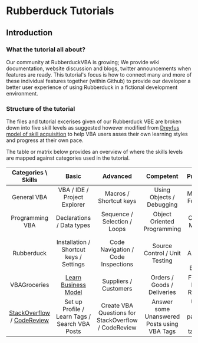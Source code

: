 # Rubberduck Tutorials

## Introduction

### What the tutorial all about?
Our community at RubberduckVBA is growing; We provide wiki documentation, website discussion and blogs, twitter announcements when features are ready. This tutorial's focus is how to connect many and more of these individual features together (within Github) to provide our developer a better user experience of using Rubberduck in a fictional development environment.

### Structure of the tutorial
The files and tutorial excerises given of our Rubberduck VBE are broken down into five skill levels as suggested however modified from [Dreyfus model of skill acquisition](https://en.m.wikipedia.org/wiki/Dreyfus_model_of_skill_acquisition) to help VBA users asses their own learning styles and progress at their own pace.

The table or matrix below provides an overview of where the skills levels are mapped against categories used in the tutorial.

| Categories \ Skills | Basic | Advanced | Competent | Proficient | Expert |
|:-------------------:|:--------------------------------------------------:|:----------------------------------:|:-------------------------------------:|:--------------------------------------:|:---------------------------:|
| General VBA | VBA / IDE / Project Explorer | Macros / Shortcut keys | Using Objects / Debugging | Modules / Functions | Create a working  VBA code |
| Programming VBA | Declarations / Data types | Sequence / Selection / Loops | Object Oriented Programming | Classes / Methods | Interfaces and SOLID Principles |
| Rubberduck | Installation / Shortcut keys / Settings | Code Navigation / Code Inspections | Source Control / Unit Testing | Test Driven Approach / Test Explorer | Refactoring your code |
| VBAGroceries |   [Learn Business Model](https://github.com/PeterMTaylor/Rubberduck/blob/next/RubberduckTutorials/VBAGroceries/AboutVBAGroceries.md) | Suppliers / Customers | Orders / Goods / Deliveries | Finance / Human Resource | Quality Assurance |
| [StackOverflow](http://stackoverflow.com/) / [CodeReview](http://codereview.stackexchange.com/) | Set up Profile / Learn Tags / Search VBA Posts | Create VBA Questions for StackOverflow / CodeReview | Answer some Unanswered Posts using VBA Tags | Upvote and particpate in VBA tag Posts | Moderate / Particpate VBA tag Posts |
